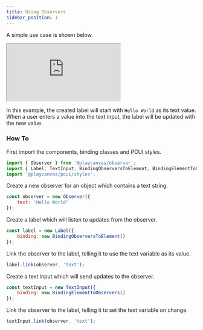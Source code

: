 ```yaml
---
title: Using Observers
sidebar_position: 1
---
```


A simple use case is shown below.

<div className='iframe-container'>
    <iframe src="https://playcanvas.github.io/pcui/storybook/iframe?id=examples-observer--main&viewMode=story"></iframe>
</div>

In this example, the created label will start with `Hello World` as its text value. When a user enters a value into the text input, the label will be updated with the new value.

### How To

First import the components, binding classes and PCUI styles.

```javascript
import { Observer } from '@playcanvas/observer';
import { Label, TextInput, BindingObserversToElement, BindingElementToObservers } from '@playcanvas/pcui';
import '@playcanvas/pcui/styles';
```

Create a new observer for an object which contains a text string.

```javascript
const observer = new Observer({
    text: 'Hello World'
});
```

Create a label which will listen to updates from the observer.

```javascript
const label = new Label({
    binding: new BindingObserversToElement()
});
```

Link the observer to the label, telling it to use the text variable as its value.

```javascript
label.link(observer, 'text');
```

Create a text input which will send updates to the observer.

```javascript
const textInput = new TextInput({
    binding: new BindingElementToObservers()
});
```

Link the observer to the label, telling it to set the text variable on change.

```javascript
textInput.link(observer, 'text');
```
